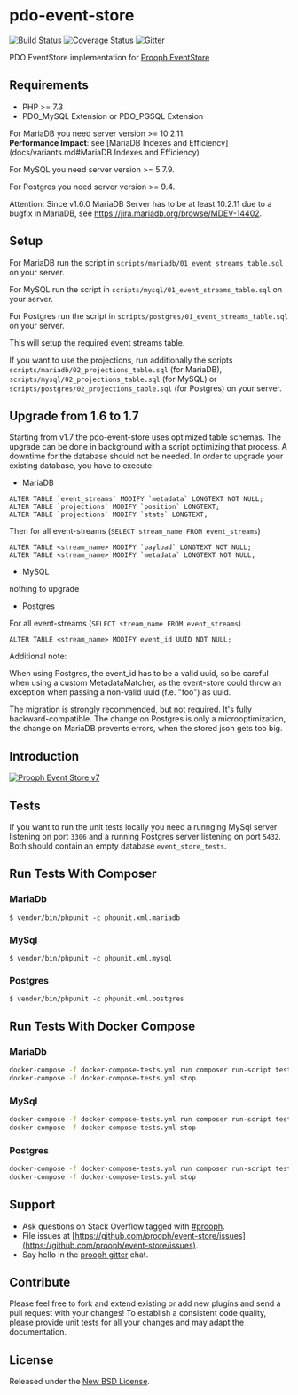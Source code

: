 # pdo-event-store

[![Build Status](https://travis-ci.com/prooph/pdo-event-store.svg?branch=master)](https://travis-ci.com/prooph/pdo-event-store)
[![Coverage Status](https://coveralls.io/repos/prooph/pdo-event-store/badge.svg?branch=master&service=github)](https://coveralls.io/github/prooph/pdo-event-store?branch=master)
[![Gitter](https://badges.gitter.im/Join%20Chat.svg)](https://gitter.im/prooph/improoph)

PDO EventStore implementation for [Prooph EventStore](https://github.com/prooph/event-store)

Requirements
------------

- PHP >= 7.3
- PDO_MySQL Extension or PDO_PGSQL Extension

For MariaDB you need server version >= 10.2.11.  
**Performance Impact**: see [MariaDB Indexes and Efficiency](docs/variants.md#MariaDB Indexes and Efficiency)

For MySQL you need server version >= 5.7.9.

For Postgres you need server version >= 9.4.

Attention: Since v1.6.0 MariaDB Server has to be at least 10.2.11 due to a bugfix in MariaDB, see https://jira.mariadb.org/browse/MDEV-14402.

Setup
-----

For MariaDB run the script in `scripts/mariadb/01_event_streams_table.sql` on your server.

For MySQL run the script in `scripts/mysql/01_event_streams_table.sql` on your server.

For Postgres run the script in `scripts/postgres/01_event_streams_table.sql` on your server.

This will setup the required event streams table.

If you want to use the projections, run additionally the scripts `scripts/mariadb/02_projections_table.sql`
(for MariaDB), `scripts/mysql/02_projections_table.sql` (for MySQL) or
`scripts/postgres/02_projections_table.sql` (for Postgres) on your server.

Upgrade from 1.6 to 1.7
-----------------------

Starting from v1.7 the pdo-event-store uses optimized table schemas.
The upgrade can be done in background with a script optimizing that process.
A downtime for the database should not be needed.
In order to upgrade your existing database, you have to execute:

- MariaDB

```
ALTER TABLE `event_streams` MODIFY `metadata` LONGTEXT NOT NULL;
ALTER TABLE `projections` MODIFY `position` LONGTEXT;
ALTER TABLE `projections` MODIFY `state` LONGTEXT;
```

Then for all event-streams (`SELECT stream_name FROM event_streams`)

```
ALTER TABLE <stream_name> MODIFY `payload` LONGTEXT NOT NULL;
ALTER TABLE <stream_name> MODIFY `metadata` LONGTEXT NOT NULL,
```

- MySQL

nothing to upgrade

- Postgres

For all event-streams (`SELECT stream_name FROM event_streams`)

```
ALTER TABLE <stream_name> MODIFY event_id UUID NOT NULL;
```

Additional note:

When using Postgres, the event_id has to be a valid uuid, so be careful when using a custom MetadataMatcher, as the
event-store could throw an exception when passing a non-valid uuid (f.e. "foo") as uuid.

The migration is strongly recommended, but not required. It's fully backward-compatible. The change on Postgres is
only a microoptimization, the change on MariaDB prevents errors, when the stored json gets too big.

Introduction
------------

[![Prooph Event Store v7](https://img.youtube.com/vi/QhpDIqYQzg0/0.jpg)](https://www.youtube.com/watch?v=QhpDIqYQzg0)

Tests
-----
If you want to run the unit tests locally you need a runnging MySql server listening on port `3306` 
and a running Postgres server listening on port `5432`. Both should contain an empty database `event_store_tests`.

## Run Tests With Composer

### MariaDb

`$ vendor/bin/phpunit -c phpunit.xml.mariadb`

### MySql

`$ vendor/bin/phpunit -c phpunit.xml.mysql`

### Postgres

`$ vendor/bin/phpunit -c phpunit.xml.postgres`

## Run Tests With Docker Compose

### MariaDb

```bash
docker-compose -f docker-compose-tests.yml run composer run-script test-mariadb --timeout 0; \
docker-compose -f docker-compose-tests.yml stop
```

### MySql

```bash
docker-compose -f docker-compose-tests.yml run composer run-script test-mysql --timeout 0; \
docker-compose -f docker-compose-tests.yml stop
```

### Postgres

```bash
docker-compose -f docker-compose-tests.yml run composer run-script test-postgres --timeout 0; \
docker-compose -f docker-compose-tests.yml stop
```

## Support

- Ask questions on Stack Overflow tagged with [#prooph](https://stackoverflow.com/questions/tagged/prooph).
- File issues at [https://github.com/prooph/event-store/issues](https://github.com/prooph/event-store/issues).
- Say hello in the [prooph gitter](https://gitter.im/prooph/improoph) chat.

## Contribute

Please feel free to fork and extend existing or add new plugins and send a pull request with your changes!
To establish a consistent code quality, please provide unit tests for all your changes and may adapt the documentation.

## License

Released under the [New BSD License](LICENSE).

